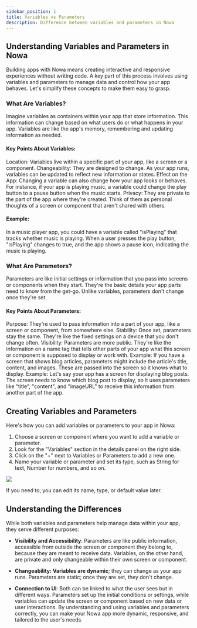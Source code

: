 ```yaml
---
sidebar_position: 1
title: Variables vs Parameters
description: Difference between variables and parameters in Nowa 
---
```


## Understanding Variables and Parameters in Nowa
Building apps with Nowa means creating interactive and responsive experiences without writing code. A key part of this process involves using variables and parameters to manage data and control how your app behaves. Let's simplify these concepts to make them easy to grasp.

### What Are Variables?
Imagine variables as containers within your app that store information. This information can change based on what users do or what happens in your app. Variables are like the app's memory, remembering and updating information as needed.

#### Key Points About Variables:
Location: Variables live within a specific part of your app, like a screen or a component.
Changeability: They are designed to change. As your app runs, variables can be updated to reflect new information or states.
Effect on the App: Changing a variable can also change how your app looks or behaves. For instance, if your app is playing music, a variable could change the play button to a pause button when the music starts.
Privacy: They are private to the part of the app where they're created. Think of them as personal thoughts of a screen or component that aren't shared with others.
#### Example:
In a music player app, you could have a variable called "isPlaying" that tracks whether music is playing. When a user presses the play button, "isPlaying" changes to true, and the app shows a pause icon, indicating the music is playing.

### What Are Parameters?
Parameters are like initial settings or information that you pass into screens or components when they start. They're the basic details your app parts need to know from the get-go. Unlike variables, parameters don't change once they're set.

#### Key Points About Parameters:
Purpose: They're used to pass information into a part of your app, like a screen or component, from somewhere else.
Stability: Once set, parameters stay the same. They're like the fixed settings on a device that you don't change often.
Visibility: Parameters are more public. They're like the information on a name tag that tells other parts of your app what this screen or component is supposed to display or work with.
Example: If you have a screen that shows blog articles, parameters might include the article's title, content, and images. These are passed into the screen so it knows what to display.
Example:
Let's say your app has a screen for displaying blog posts. The screen needs to know which blog post to display, so it uses parameters like "title", "content", and "imageURL" to receive this information from another part of the app.

## Creating Variables and Parameters
Here's how you can add variables or parameters to your app in Nowa:

1. Choose a screen or component where you want to add a variable or parameter.
2. Look for the "Variables" section in the details panel on the right side.
3. Click on the "+" next to Variables or Parameters to add a new one.
4. Name your variable or parameter and set its type, such as String for text, Number for numbers, and so on.

![](./img/add_var.gif)

If you need to, you can edit its name, type, or default value later.

## Understanding the Differences
While both variables and parameters help manage data within your app, they serve different purposes:

- **Visibility and Accessibility**: Parameters are like public information, accessible from outside the screen or component they belong to, because they are meant to receive data. Variables, on the other hand, are private and only changeable within their own screen or component.

- **Changeability: Variables are dynamic**; they can change as your app runs. Parameters are static; once they are set, they don't change.

- **Connection to UI**: Both can be linked to what the user sees but in different ways. Parameters set up the initial conditions or settings, while variables can update the screen or component based on new data or user interactions.
By understanding and using variables and parameters correctly, you can make your Nowa app more dynamic, responsive, and tailored to the user's needs.
